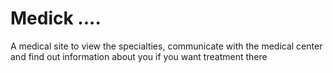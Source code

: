 # Medick ....
A medical site to view the specialties, communicate with the medical center and find out information about you if you want treatment there
